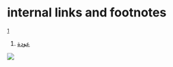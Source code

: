 # internal links and footnotes

<sup id="ftr1">[1](#fn1)</sup>

1. <span id="fn1"></span> [عودة](#ftr1)

![](sikhism/Birth_of_Guru_Nanak.jpg?position=left)